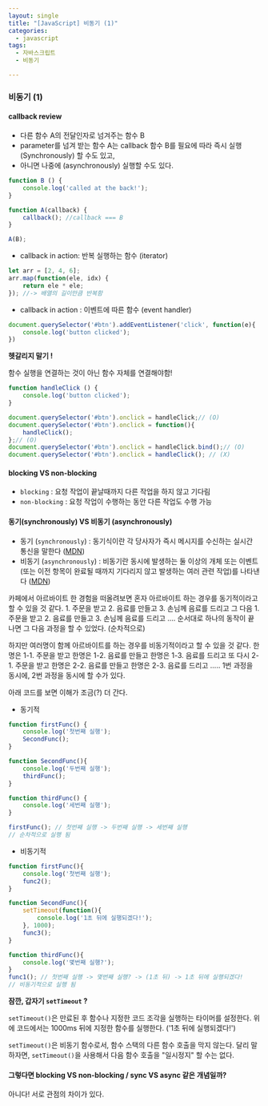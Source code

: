 ```yaml
---
layout: single
title: "[JavaScript] 비동기 (1)"
categories:
  - javascript
tags:
  - 자바스크립트  
  - 비동기 

---
```


### 비동기 (1)



#### callback review

* 다른 함수 A의 전달인자로 넘겨주는 함수 B
* parameter를 넘겨 받는 함수 A는 callback 함수 B를 필요에 따라 즉시 실행(Synchronously) 할 수도 있고,
* 아니면 나중에 (asynchronously) 실행할 수도 있다.

```js
function B () {
    console.log('called at the back!');
}

function A(callback) {
    callback(); //callback === B
}

A(B);
```



* callback in action: 반복 실행하는 함수 (iterator)

```js
let arr = [2, 4, 6];
arr.map(function(ele, idx) {
    return ele * ele;
}); //-> 배열의 길이만큼 반복함 
```



* callback in action : 이벤트에 따른 함수 (event handler)

```js
document.querySelector('#btn').addEventListener('click', function(e){
    console.log('button clicked');
})
```



**헷갈리지 말기 !**

함수 실행을 연결하는 것이 아닌 함수 자체를 연결해야함!

```js
function handleClick () {
    console.log('button clicked');
}

document.querySelector('#btn').onclick = handleClick;// (O)
document.querySelector('#btn').onclick = function(){
    handleClick();
};// (O)
document.querySelector('#btn').onclick = handleClick.bind();// (O)
document.querySelector('#btn').onclick = handleClick(); // (X)
```



#### blocking VS non-blocking

* `blocking` : 요청 작업이 끝날때까지 다른 작업을 하지 않고 기다림 
* `non-blocking` : 요청 작업이 수행하는 동안 다른 작업도 수행 가능 



#### 동기(synchronously) VS 비동기 (asynchronously)

* 동기 (`synchronously`) : 동기식이란 각 당사자가 즉시 메시지를 수신하는 실시간 통신을 말한다 ([MDN](https://developer.mozilla.org/en-US/docs/Glossary/Synchronous))
* 비동기 (`asynchronously`) : 비동기란 동시에 발생하는 둘 이상의 개체 또는 이벤트 (또는 이전 항목이 완료될 때까지 기다리지 않고 발생하는 여러 관련 작업)를 나타낸다 ([MDN](https://developer.mozilla.org/en-US/docs/Glossary/Asynchronous))

카페에서 아르바이트 한 경험을 떠올려보면 혼자 아르바이트 하는 경우를 동기적이라고 할 수 있을 것 같다. 1. 주문을 받고  2. 음료를 만들고  3. 손님께 음료를 드리고 그 다음 1. 주문을 받고  2. 음료를 만들고  3. 손님께 음료를 드리고 .... 순서대로 하나의 동작이 끝나면 그 다음 과정을 할 수 있었다.  (순차적으로) 

하지만 여러명이 함께 아르바이트를 하는 경우를 비동기적이라고 할 수 있을 것 같다. 한명은 1-1. 주문을 받고 한명은 1-2. 음료를 만들고  한명은  1-3. 음료를 드리고  또 다시 2-1. 주문을 받고 한명은 2-2. 음료를 만들고  한명은  2-3. 음료를 드리고  ..... 1번 과정을 동시에, 2번 과정을 동시에 할 수가 있다. 

아래 코드를 보면 이해가 조금(?) 더 간다.



* 동기적 

```js 
function firstFunc() {
    console.log('첫번째 실행');
    SecondFunc();
}

function SecondFunc(){
    console.log('두번째 실행');
    thirdFunc();
}

function thirdFunc() {
    console.log('세번째 실행');
}

firstFunc(); // 첫번째 실행 -> 두번째 실행 -> 세번째 실행
// 순차적으로 실행 됨 
```



* 비동기적 

```js
function firstFunc(){
    console.log('첫번째 실행');
    func2();
}

function SecondFunc(){
    setTimeout(function(){
        console.log('1초 뒤에 실행되겠다!');
    }, 1000);
    func3();
}

function thirdFunc(){
    console.log('몇번째 실행?');
}
func1(); // 첫번째 실행 -> 몇번째 실행? -> (1초 뒤) -> 1초 뒤에 실행되겠다!
// 비동기적으로 실행 됨 
```



**잠깐, 갑자기 `setTimeout` ?**

`setTimeout()`은 만료된 후 함수나 지정한 코드 조각을 실행하는 타이머를 설정한다. 위에 코드에서는 1000ms 뒤에 지정한 함수를 실행한다. ('1초 뒤에 실행되겠다!') 

`setTimeout()`은 비동기 함수로서, 함수 스택의 다른 함수 호출을 막지 않는다. 달리 말하자면, `setTimeout()`을 사용해서 다음 함수 호출을 "일시정지" 할 수는 없다. 



#### 그렇다면 blocking VS non-blocking / sync VS async 같은 개념일까?

아니다! 서로 관점의 차이가 있다.















